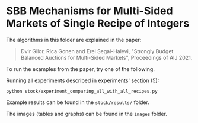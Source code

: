 # SBB Mechanisms for Multi-Sided Markets of Single Recipe of Integers

The algorithms in this folder are explained in the paper:

> Dvir Gilor, Rica Gonen and Erel Segal-Halevi,
> "Strongly Budget Balanced Auctions for Multi-Sided Markets",
> Proceedings of AIJ 2021.


To run the examples from the paper, try one of the following.

Running all experiments described in experiments' section (5):

    python stock/experiment_comparing_all_with_all_recipes.py
    
Example results can be found in the `stock/results/` folder.

The images (tables and graphs) can be found in the `images` folder.

